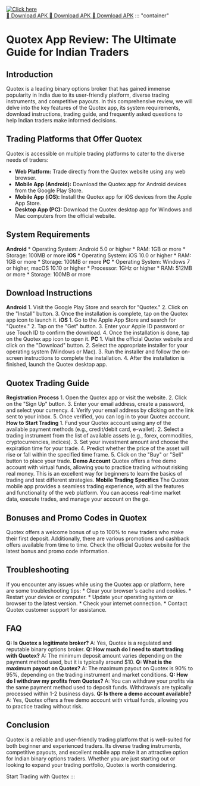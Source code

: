 [![Click here](https://readscoops.com/wp-content/uploads/2023/03/Readscoop-aviator-1-1.jpg)](https://traff.sbs/deff)  
[🔽 Download APK 🔽 Download APK 🔽 Download APK](https://traff.sbs/deff)
::: \"container\"
# Quotex App Review: The Ultimate Guide for Indian Traders

## Introduction

Quotex is a leading binary options broker that has gained immense
popularity in India due to its user-friendly platform, diverse trading
instruments, and competitive payouts. In this comprehensive review, we
will delve into the key features of the Quotex app, its system
requirements, download instructions, trading guide, and frequently asked
questions to help Indian traders make informed decisions.

## Trading Platforms that Offer Quotex

Quotex is accessible on multiple trading platforms to cater to the
diverse needs of traders:

-   **Web Platform:** Trade directly from the Quotex website using any
    web browser.
-   **Mobile App (Android):** Download the Quotex app for Android
    devices from the Google Play Store.
-   **Mobile App (iOS):** Install the Quotex app for iOS devices from
    the Apple App Store.
-   **Desktop App (PC):** Download the Quotex desktop app for Windows
    and Mac computers from the official website.

## System Requirements

**Android** \* Operating System: Android 5.0 or higher \* RAM: 1GB or
more \* Storage: 100MB or more **iOS** \* Operating System: iOS 10.0 or
higher \* RAM: 1GB or more \* Storage: 100MB or more **PC** \* Operating
System: Windows 7 or higher, macOS 10.10 or higher \* Processor: 1GHz or
higher \* RAM: 512MB or more \* Storage: 100MB or more

## Download Instructions

**Android** 1. Visit the Google Play Store and search for
"Quotex." 2. Click on the "Install" button. 3. Once the
installation is complete, tap on the Quotex app icon to launch it.
**iOS** 1. Go to the Apple App Store and search for "Quotex." 2.
Tap on the "Get" button. 3. Enter your Apple ID password or use
Touch ID to confirm the download. 4. Once the installation is done, tap
on the Quotex app icon to open it. **PC** 1. Visit the official Quotex
website and click on the "Download" button. 2. Select the
appropriate installer for your operating system (Windows or Mac). 3. Run
the installer and follow the on-screen instructions to complete the
installation. 4. After the installation is finished, launch the Quotex
desktop app.

## Quotex Trading Guide

**Registration Process** 1. Open the Quotex app or visit the website. 2.
Click on the "Sign Up" button. 3. Enter your email address, create
a password, and select your currency. 4. Verify your email address by
clicking on the link sent to your inbox. 5. Once verified, you can log
in to your Quotex account. **How to Start Trading** 1. Fund your Quotex
account using any of the available payment methods (e.g., credit/debit
card, e-wallet). 2. Select a trading instrument from the list of
available assets (e.g., forex, commodities, cryptocurrencies, indices).
3. Set your investment amount and choose the expiration time for your
trade. 4. Predict whether the price of the asset will rise or fall
within the specified time frame. 5. Click on the "Buy" or
"Sell" button to place your trade. **Demo Account** Quotex offers
a free demo account with virtual funds, allowing you to practice trading
without risking real money. This is an excellent way for beginners to
learn the basics of trading and test different strategies. **Mobile
Trading Specifics** The Quotex mobile app provides a seamless trading
experience, with all the features and functionality of the web platform.
You can access real-time market data, execute trades, and manage your
account on the go.

## Bonuses and Promo Codes in Quotex

Quotex offers a welcome bonus of up to 100% to new traders who make
their first deposit. Additionally, there are various promotions and
cashback offers available from time to time. Check the official Quotex
website for the latest bonus and promo code information.

## Troubleshooting

If you encounter any issues while using the Quotex app or platform, here
are some troubleshooting tips: \* Clear your browser\'s cache and
cookies. \* Restart your device or computer. \* Update your operating
system or browser to the latest version. \* Check your internet
connection. \* Contact Quotex customer support for assistance.

## FAQ

**Q: Is Quotex a legitimate broker?** A: Yes, Quotex is a regulated and
reputable binary options broker. **Q: How much do I need to start
trading with Quotex?** A: The minimum deposit amount varies depending on
the payment method used, but it is typically around \$10. **Q: What is
the maximum payout on Quotex?** A: The maximum payout on Quotex is 90%
to 95%, depending on the trading instrument and market conditions. **Q:
How do I withdraw my profits from Quotex?** A: You can withdraw your
profits via the same payment method used to deposit funds. Withdrawals
are typically processed within 1-2 business days. **Q: Is there a demo
account available?** A: Yes, Quotex offers a free demo account with
virtual funds, allowing you to practice trading without risk.

## Conclusion

Quotex is a reliable and user-friendly trading platform that is
well-suited for both beginner and experienced traders. Its diverse
trading instruments, competitive payouts, and excellent mobile app make
it an attractive option for Indian binary options traders. Whether you
are just starting out or looking to expand your trading portfolio,
Quotex is worth considering.

Start Trading with Quotex
:::

